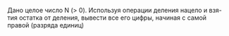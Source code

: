  Дано целое число N (> 0). Используя операции деления нацело и взя-
 тия остатка от деления, вывести все его цифры, начиная с самой правой
 (разряда единиц)

